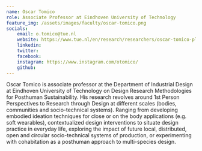 ```yaml
---
name: Oscar Tomico
role: Associate Professor at Eindhoven University of Technology
feature_img: /assets/images/faculty/oscar-tomico.png
socials:
    email: o.tomico@tue.nl
    website: https://www.tue.nl/en/research/researchers/oscar-tomico-plasencia
    linkedin:
    twitter:
    facebook:
    instagram: https://www.instagram.com/otomico/
    github:
---
```


Oscar Tomico is associate professor at the Department of Industrial Design at Eindhoven University of Technology on Design Research Methodologies for Posthuman Sustainability. His research revolves around 1st Person Perspectives to Research through Design at different scales (bodies, communities and socio-technical systems). Ranging from developing embodied ideation techniques for close or on the body applications (e.g. soft wearables), contextualized design interventions to situate design practice in everyday life, exploring the impact of future local, distributed, open and circular socio-technical systems of production, or experimenting with cohabitation as a posthuman approach to multi-species design. 
